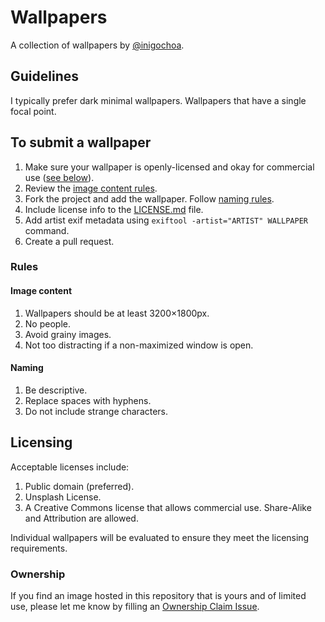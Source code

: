 # Wallpapers

A collection of wallpapers by [@inigochoa].

## Guidelines

I typically prefer dark minimal wallpapers. Wallpapers that have a single focal
point.

## To submit a wallpaper

1. Make sure your wallpaper is openly-licensed and okay for commercial use
([see below]).
1. Review the [image content rules].
1. Fork the project and add the wallpaper. Follow [naming rules].
1. Include license info to the [LICENSE.md] file.
1. Add artist exif metadata using `exiftool -artist="ARTIST" WALLPAPER`
command.
1. Create a pull request.

### Rules

#### Image content

1. Wallpapers should be at least 3200×1800px.
1. No people.
1. Avoid grainy images.
1. Not too distracting if a non-maximized window is open.

#### Naming

1. Be descriptive.
1. Replace spaces with hyphens.
1. Do not include strange characters.

## Licensing

Acceptable licenses include:

1. Public domain (preferred).
1. Unsplash License.
1. A Creative Commons license that allows commercial use. Share-Alike and
Attribution are allowed.

Individual wallpapers will be evaluated to ensure they meet the licensing
requirements.

### Ownership

If you find an image hosted in this repository that is yours and of limited use,
please let me know by filling an [Ownership Claim Issue].

[@inigochoa]: https://github.com/inigochoa/
[see below]: #licensing
[image content rules]: #image-content
[naming rules]: #naming
[LICENSE.md]: https://github.com/inigochoa/wallpapers/LICENSE.md
[Ownership Claim Issue]: https://github.com/inigochoa/wallpapers/issues/new?assignees=inigochoa&labels=ownership+claim&template=ownership-claim.md&title=Ownership+Claim+-+
